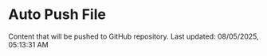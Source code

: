 # Auto Push File

Content that will be pushed to GitHub repository.
Last updated: 08/05/2025, 05:13:31 AM